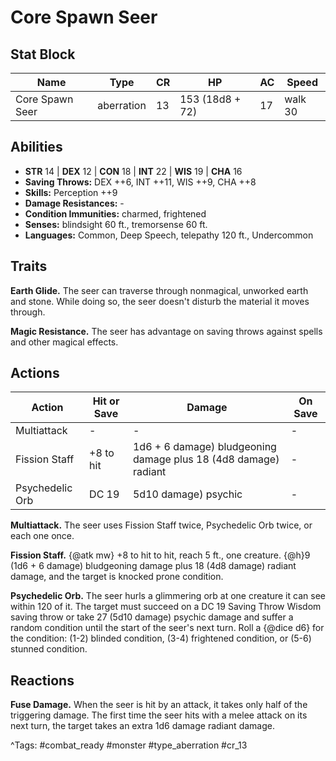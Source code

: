 # Core Spawn Seer

## Stat Block

| Name | Type | CR | HP | AC | Speed |
|------|------|----|----|----|-------|
| Core Spawn Seer | aberration | 13 | 153 (18d8 + 72) | 17 | walk 30 |

## Abilities

- **STR** 14 | **DEX** 12 | **CON** 18 | **INT** 22 | **WIS** 19 | **CHA** 16
- **Saving Throws:** DEX ++6, INT ++11, WIS ++9, CHA ++8  
- **Skills:** Perception ++9  
- **Damage Resistances:** -  
- **Condition Immunities:** charmed, frightened  
- **Senses:** blindsight 60 ft., tremorsense 60 ft.  
- **Languages:** Common, Deep Speech, telepathy 120 ft., Undercommon

## Traits

**Earth Glide.** The seer can traverse through nonmagical, unworked earth and stone. While doing so, the seer doesn't disturb the material it moves through.

**Magic Resistance.** The seer has advantage on saving throws against spells and other magical effects.


## Actions

| Action | Hit or Save | Damage | On Save |
|--------|--------------|--------|----------|
| Multiattack | - | - | - |
| Fission Staff | +8 to hit | 1d6 + 6 damage) bludgeoning damage plus 18 (4d8 damage) radiant | - |
| Psychedelic Orb | DC 19 | 5d10 damage) psychic | - |

**Multiattack.** The seer uses Fission Staff twice, Psychedelic Orb twice, or each one once.

**Fission Staff.** {@atk mw} +8 to hit to hit, reach 5 ft., one creature. {@h}9 (1d6 + 6 damage) bludgeoning damage plus 18 (4d8 damage) radiant damage, and the target is knocked prone condition.

**Psychedelic Orb.** The seer hurls a glimmering orb at one creature it can see within 120 of it. The target must succeed on a DC 19 Saving Throw Wisdom saving throw or take 27 (5d10 damage) psychic damage and suffer a random condition until the start of the seer's next turn. Roll a {@dice d6} for the condition: (1-2) blinded condition, (3-4) frightened condition, or (5-6) stunned condition.

## Reactions

**Fuse Damage.** When the seer is hit by an attack, it takes only half of the triggering damage. The first time the seer hits with a melee attack on its next turn, the target takes an extra 1d6 damage radiant damage.



^Tags: #combat_ready #monster #type_aberration #cr_13